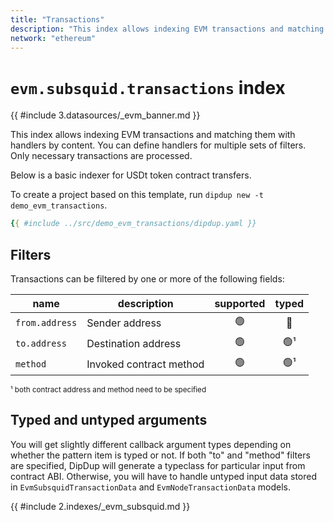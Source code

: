 ```yaml
---
title: "Transactions"
description: "This index allows indexing EVM transactions and matching them with handlers by content. You can define handlers for multiple sets of filters. Only necessary transactions are processed."
network: "ethereum"
---
```


# `evm.subsquid.transactions` index

<!-- markdownlint-disable no-inline-html -->

{{ #include 3.datasources/_evm_banner.md }}

This index allows indexing EVM transactions and matching them with handlers by content. You can define handlers for multiple sets of filters. Only necessary transactions are processed.

Below is a basic indexer for USDt token contract transfers.

To create a project based on this template, run `dipdup new -t demo_evm_transactions`.

```yaml [dipdup.yaml]
{{ #include ../src/demo_evm_transactions/dipdup.yaml }}
```

## Filters

Transactions can be filtered by one or more of the following fields:

| name           | description             | supported | typed |
| -------------- | ----------------------- |:---------:|:-----:|
| `from.address` | Sender address          |     🟢    |   🔴  |
| `to.address`   | Destination address     |     🟢    |  🟢¹  |
| `method`       | Invoked contract method |     🟢    |  🟢¹  |

<sup>¹ both contract address and method need to be specified</sup>

## Typed and untyped arguments

You will get slightly different callback argument types depending on whether the pattern item is typed or not. If both "to" and "method" filters are specified, DipDup will generate a typeclass for particular input from contract ABI. Otherwise, you will have to handle untyped input data stored in `EvmSubsquidTransactionData` and `EvmNodeTransactionData` models.

{{ #include 2.indexes/_evm_subsquid.md }}
